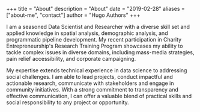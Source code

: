 +++
title = "About"
description = "About"
date = "2019-02-28"
aliases = ["about-me", "contact"]
author = "Hugo Authors"
+++

I am a seasoned Data Scientist and Researcher with a diverse skill set and applied knowledge in spatial analysis, demographic analysis, and programmatic pipeline development. My recent participation in Charity Entrepreneurship's Research Training Program showcases my ability to tackle complex issues in diverse domains, including mass-media strategies, pain relief accessibility, and corporate campaigning.

My expertise extends technical experience in data science to addressing social challenges. I am able to lead projects, conduct impactful and actionable research, communicate with stakeholders and engage in community initiatives. With a strong commitment to transparency and effective communication, I can offer a valuable blend of practical skills and social responsibility to any project or opportunity.